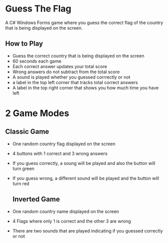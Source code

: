 # Guess The Flag

A C# Windows Forms game where you guess the correct flag of the country that is being displayed on the screen.

## How to Play

- Guess the correct country that is being displayed on the screen
- 60 seconds each game
- Each correct answer updates your total score
- Wrong answers do not subtract from the total score
- A sound is played whether you guessed corrrectly or not
- a label in the top left corner that tracks total correct answers
- A label in the top right corner that shows you how much time you have left

# 2 Game Modes

  ## Classic Game

- One random country flag displayed on the screen
- 4 buttons with 1 correct and 3 wrong answers
- If you guess correctly, a soung will be played and also the button will turn green
- If you guess wrong, a different sound will be played and the button will turn red

  ## Inverted Game

- One random country name displayed on the screen
- 4 Flags where only 1 is correct and the other 3 are wrong
- There are two sounds that are played indicating if you guessed correctly or not


